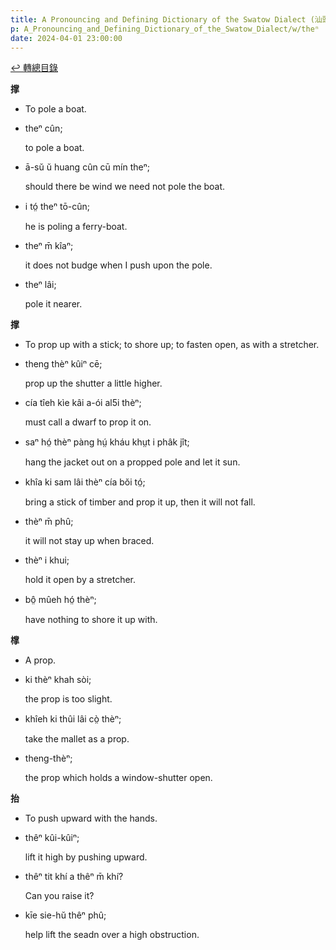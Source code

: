 ```yaml
---
title: A Pronouncing and Defining Dictionary of the Swatow Dialect (汕頭方言音義字典) / theⁿ
p: A_Pronouncing_and_Defining_Dictionary_of_the_Swatow_Dialect/w/theⁿ
date: 2024-04-01 23:00:00
---
```


[↩️ 轉總目錄](/A_Pronouncing_and_Defining_Dictionary_of_the_Swatow_Dialect)


**撑**
- To pole a boat.

- theⁿ cûn;

  to pole a boat.

- ā-sŭ ŭ huang cûn cū mín theⁿ;

  should there be wind we need not pole the boat.

- i tó̤ theⁿ tō-cûn;

  he is poling a ferry-boat.

- theⁿ m̄ kîaⁿ;

  it does not budge when I push upon the pole.

- theⁿ lâi;

  pole it nearer.

**撑**
- To prop up with a stick; to shore up; to fasten open, as with a stretcher.

- theng thèⁿ kûiⁿ cē;

  prop up the shutter a little higher.

- cía tîeh kìe kâi a-ói al5i thèⁿ;

  must call a dwarf to prop it on.

- saⁿ hó̤ thèⁿ pàng hṳ́ kháu khṳt i phâk jît;

  hang the jacket out on a propped pole and let it sun.

- khîa ki sam lâi thèⁿ cía bŏi tó̤;

  bring a stick of timber and prop it up, then it will not fall.

- thèⁿ m̄ phû;

  it will not stay up when braced.

- thèⁿ i khui;

  hold it open by a stretcher.

- bô̤ mûeh hó̤ thèⁿ;

  have nothing to shore it up with.

**𣛟**
- A prop.

- ki thèⁿ khah sòi;

  the prop is too slight.

- khîeh ki thûi lâi cò̤ thèⁿ;

  take the mallet as a prop.

- theng-thèⁿ;

  the prop which holds a window-shutter open.

**抬**
- To push upward with the hands.

- thêⁿ kûi-kûiⁿ;

  lift it high by pushing upward.

- thêⁿ tit khí a thêⁿ m̄ khí?

  Can you raise it?

- kīe sie-hŭ thêⁿ phû;

  help lift the seadn over a high obstruction.